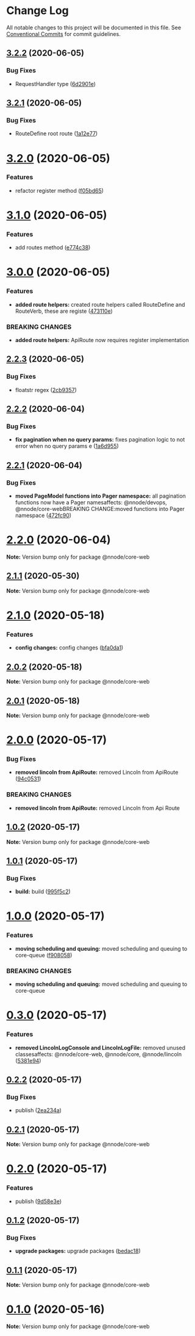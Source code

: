 # Change Log

All notable changes to this project will be documented in this file.
See [Conventional Commits](https://conventionalcommits.org) for commit guidelines.

## [3.2.2](https://github.com/nativecode-dev/sosus/compare/@nnode/core-web@3.2.1...@nnode/core-web@3.2.2) (2020-06-05)


### Bug Fixes

* RequestHandler type ([6d2901e](https://github.com/nativecode-dev/sosus/commit/6d2901ee11e49d3a6e5a6a73953d56cb1db544b4))





## [3.2.1](https://github.com/nativecode-dev/sosus/compare/@nnode/core-web@3.2.0...@nnode/core-web@3.2.1) (2020-06-05)


### Bug Fixes

* RouteDefine root route ([1a12e77](https://github.com/nativecode-dev/sosus/commit/1a12e778d69a8728a779095b8db28ee7a9f0f760))





# [3.2.0](https://github.com/nativecode-dev/sosus/compare/@nnode/core-web@3.1.0...@nnode/core-web@3.2.0) (2020-06-05)


### Features

* refactor register method ([f05bd65](https://github.com/nativecode-dev/sosus/commit/f05bd652a9296183d5ab30089fd5d388bda2f967))





# [3.1.0](https://github.com/nativecode-dev/sosus/compare/@nnode/core-web@3.0.0...@nnode/core-web@3.1.0) (2020-06-05)


### Features

* add routes method ([e774c38](https://github.com/nativecode-dev/sosus/commit/e774c38b492aaa214dda52bd2cda0789772ed9fd))





# [3.0.0](https://github.com/nativecode-dev/sosus/compare/@nnode/core-web@2.2.3...@nnode/core-web@3.0.0) (2020-06-05)


### Features

* **added route helpers:** created route helpers called RouteDefine and RouteVerb, these are registe ([473110e](https://github.com/nativecode-dev/sosus/commit/473110e6932be2684f4770865dfa03b26d2bdeeb))


### BREAKING CHANGES

* **added route helpers:** ApiRoute now requires register implementation





## [2.2.3](https://github.com/nativecode-dev/sosus/compare/@nnode/core-web@2.2.2...@nnode/core-web@2.2.3) (2020-06-05)


### Bug Fixes

* floatstr regex ([2cb9357](https://github.com/nativecode-dev/sosus/commit/2cb9357f91192ee7eeb9fc627447ca5c7c14d94d))





## [2.2.2](https://github.com/nativecode-dev/sosus/compare/@nnode/core-web@2.2.1...@nnode/core-web@2.2.2) (2020-06-04)


### Bug Fixes

* **fix pagination when no query params:** fixes pagination logic to not error when no query params e ([1a6d955](https://github.com/nativecode-dev/sosus/commit/1a6d955073a79bf5d21133ec673213271b22db78))





## [2.2.1](https://github.com/nativecode-dev/sosus/compare/@nnode/core-web@2.2.0...@nnode/core-web@2.2.1) (2020-06-04)


### Bug Fixes

* **moved PageModel functions into Pager namespace:** all pagination functions now have a Pager namesaffects: @nnode/devops, @nnode/core-webBREAKING CHANGE:moved functions into Pager namespace ([472fc90](https://github.com/nativecode-dev/sosus/commit/472fc907a3315c57c4f379ca12d928749d7f794f))





# [2.2.0](https://github.com/nativecode-dev/sosus/compare/@nnode/core-web@2.2.0-next.2...@nnode/core-web@2.2.0) (2020-06-04)

**Note:** Version bump only for package @nnode/core-web





## [2.1.1](https://github.com/nativecode-dev/sosus/compare/@nnode/core-web@2.1.1-next.2...@nnode/core-web@2.1.1) (2020-05-30)

**Note:** Version bump only for package @nnode/core-web





# [2.1.0](https://github.com/nativecode-dev/sosus/compare/@nnode/core-web@2.0.3-next.0...@nnode/core-web@2.1.0) (2020-05-18)


### Features

* **config changes:** config changes ([bfa0da1](https://github.com/nativecode-dev/sosus/commit/bfa0da1e4427733d6600b68a86e5c336086f021f))





## [2.0.2](https://github.com/nativecode-dev/sosus/compare/@nnode/core-web@2.0.2-next.0...@nnode/core-web@2.0.2) (2020-05-18)

**Note:** Version bump only for package @nnode/core-web





## [2.0.1](https://github.com/nativecode-dev/sosus/compare/@nnode/core-web@2.0.1-next.0...@nnode/core-web@2.0.1) (2020-05-18)

**Note:** Version bump only for package @nnode/core-web





# [2.0.0](https://github.com/nativecode-dev/sosus/compare/@nnode/core-web@1.0.3-next.0...@nnode/core-web@2.0.0) (2020-05-17)


### Bug Fixes

* **removed lincoln from ApiRoute:** removed Lincoln from ApiRoute ([94c0531](https://github.com/nativecode-dev/sosus/commit/94c05316a11e8425c5f0bcdda68121909faca165))


### BREAKING CHANGES

* **removed lincoln from ApiRoute:** removed Lincoln from Api Route





## [1.0.2](https://github.com/nativecode-dev/sosus/compare/@nnode/core-web@1.0.2-next.1...@nnode/core-web@1.0.2) (2020-05-17)

**Note:** Version bump only for package @nnode/core-web





## [1.0.1](https://github.com/nativecode-dev/sosus/compare/@nnode/core-web@1.0.0...@nnode/core-web@1.0.1) (2020-05-17)


### Bug Fixes

* **build:** build ([995f5c2](https://github.com/nativecode-dev/sosus/commit/995f5c23ffcc9b10bd5a7f73448ebb7fa8d56677))





# [1.0.0](https://github.com/nativecode-dev/sosus/compare/@nnode/core-web@0.3.0...@nnode/core-web@1.0.0) (2020-05-17)


### Features

* **moving scheduling and queuing:** moved scheduling and queuing to core-queue ([f908058](https://github.com/nativecode-dev/sosus/commit/f908058fd982e078ffc3463b41f2c63451277060))


### BREAKING CHANGES

* **moving scheduling and queuing:** moved scheduling and queuing to core-queue





# [0.3.0](https://github.com/nativecode-dev/sosus/compare/@nnode/core-web@0.2.2...@nnode/core-web@0.3.0) (2020-05-17)


### Features

* **removed LincolnLogConsole and LincolnLogFile:** removed unused classesaffects: @nnode/core-web, @nnode/core, @nnode/lincoln ([5381e94](https://github.com/nativecode-dev/sosus/commit/5381e946ebd99831c49ff0e0a13d8053b9f16098))





## [0.2.2](https://github.com/nativecode-dev/sosus/compare/@nnode/core-web@0.2.2-next.1...@nnode/core-web@0.2.2) (2020-05-17)


### Bug Fixes

* publish ([2ea234a](https://github.com/nativecode-dev/sosus/commit/2ea234ab8e3bb12774f5045edeabead414aedfce))





## [0.2.1](https://github.com/nativecode-dev/sosus/compare/@nnode/core-web@0.2.0...@nnode/core-web@0.2.1) (2020-05-17)

**Note:** Version bump only for package @nnode/core-web





# [0.2.0](https://github.com/nativecode-dev/sosus/compare/@nnode/core-web@0.1.2...@nnode/core-web@0.2.0) (2020-05-17)


### Features

* publish ([9d58e3e](https://github.com/nativecode-dev/sosus/commit/9d58e3efe4725c1603009d1bf17a2af00a14d97e))





## [0.1.2](https://github.com/nativecode-dev/sosus/compare/@nnode/core-web@0.1.1...@nnode/core-web@0.1.2) (2020-05-17)


### Bug Fixes

* **upgrade packages:** upgrade packages ([bedac18](https://github.com/nativecode-dev/sosus/commit/bedac18546deab1845617f8c96e85fe2802f7d5a))





## [0.1.1](https://github.com/nativecode-dev/sosus/compare/@nnode/core-web@0.1.1-next.1...@nnode/core-web@0.1.1) (2020-05-17)

**Note:** Version bump only for package @nnode/core-web





# [0.1.0](https://github.com/nativecode-dev/sosus/compare/@nnode/core-web@0.1.0-next.0...@nnode/core-web@0.1.0) (2020-05-16)

**Note:** Version bump only for package @nnode/core-web
